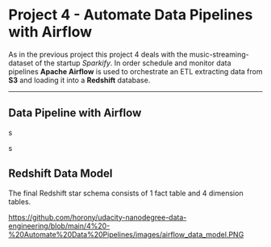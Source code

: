 # Project 4 - Automate Data Pipelines with Airflow

As in the previous project this project 4 deals with the music-streaming-dataset of the startup *Sparkify*. In order schedule and monitor data pipelines **Apache Airflow** is used to orchestrate an ETL extracting data from **S3** and loading it into a **Redshift** database.

---

## Data Pipeline with Airflow

s

s 

## Redshift Data Model

The final Redshift star schema consists of 1 fact table and 4 dimension tables.

https://github.com/horony/udacity-nanodegree-data-engineering/blob/main/4%20-%20Automate%20Data%20Pipelines/images/airflow_data_model.PNG
